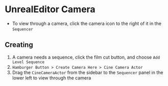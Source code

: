 # UnrealEditor Camera

- To view through a camera, click the camera icon to the right of it in the `Sequencer`

## Creating

1. A camera needs a sequence, click the film cut button, and choose `Add Level Sequence`
2. `Hamburger Button > Create Camera Here > Cine Camera Actor`
3. Drag the `CineCameraActor` from the sidebar to the `Sequencer` panel in the lower left to view through the camera
